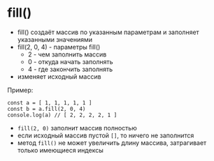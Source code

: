 # fill()
- fill() создаёт массив по указанным параметрам и заполняет указанными значениями
- fill(2, 0, 4) - параметры fill()
    - 2 - чем заполнить массив
    - 0 - откуда начать заполнять
    - 4 - где закончить заполнять
- изменяет исходный массив

Пример:

    const a = [ 1, 1, 1, 1, 1 ]
    const b = a.fill(2, 0, 4)
    console.log(a) // [ 2, 2, 2, 2, 1 ]

- `fill(2, 0)` заполнит массив полностью
- если исходный массив пустой `[]`, то ничего не заполнится
- метод `fill()` не может увеличить длину массива, затрагивает только имеющиеся индексы
